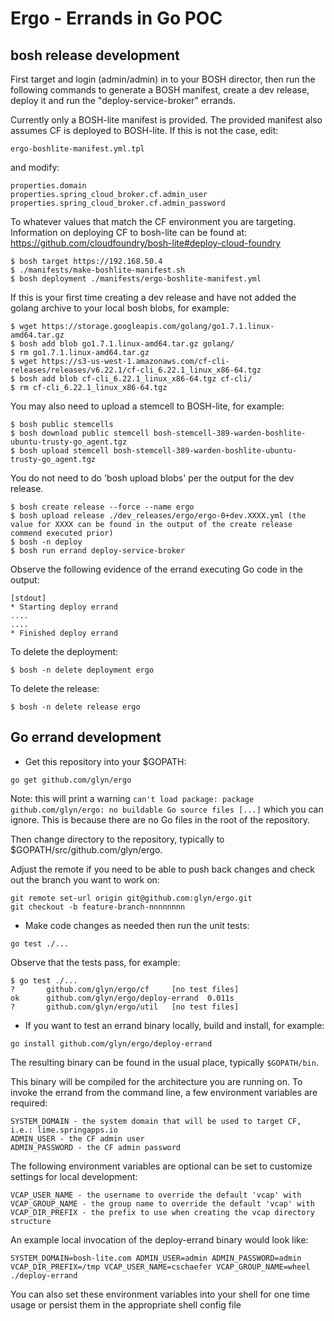 # Ergo - Errands in Go POC

## bosh release development

First target and login (admin/admin) in to your BOSH director, then run the following commands to generate a BOSH manifest, create a dev release, deploy it and run the "deploy-service-broker" errands.

Currently only a BOSH-lite manifest is provided. The provided manifest also assumes CF is deployed to BOSH-lite. If this is not the case, edit:

```
ergo-boshlite-manifest.yml.tpl
```

and modify:

```
properties.domain
properties.spring_cloud_broker.cf.admin_user
properties.spring_cloud_broker.cf.admin_password
```

To whatever values that match the CF environment you are targeting. Information on deploying CF to bosh-lite can be found at: https://github.com/cloudfoundry/bosh-lite#deploy-cloud-foundry

```
$ bosh target https://192.168.50.4
$ ./manifests/make-boshlite-manifest.sh
$ bosh deployment ./manifests/ergo-boshlite-manifest.yml
```

If this is your first time creating a dev release and have not added the golang archive to your local bosh blobs, for example:

```
$ wget https://storage.googleapis.com/golang/go1.7.1.linux-amd64.tar.gz
$ bosh add blob go1.7.1.linux-amd64.tar.gz golang/
$ rm go1.7.1.linux-amd64.tar.gz
$ wget https://s3-us-west-1.amazonaws.com/cf-cli-releases/releases/v6.22.1/cf-cli_6.22.1_linux_x86-64.tgz
$ bosh add blob cf-cli_6.22.1_linux_x86-64.tgz cf-cli/
$ rm cf-cli_6.22.1_linux_x86-64.tgz
```

You may also need to upload a stemcell to BOSH-lite, for example:

```
$ bosh public stemcells
$ bosh download public stemcell bosh-stemcell-389-warden-boshlite-ubuntu-trusty-go_agent.tgz
$ bosh upload stemcell bosh-stemcell-389-warden-boshlite-ubuntu-trusty-go_agent.tgz
```

You do not need to do 'bosh upload blobs' per the output for the dev release.

```
$ bosh create release --force --name ergo
$ bosh upload release ./dev_releases/ergo/ergo-0+dev.XXXX.yml (the value for XXXX can be found in the output of the create release commend executed prior)
$ bosh -n deploy
$ bosh run errand deploy-service-broker
```

Observe the following evidence of the errand executing Go code in the output:

```
[stdout]
* Starting deploy errand
....
....
* Finished deploy errand
```

To delete the deployment:

```
$ bosh -n delete deployment ergo
```

To delete the release:

```
$ bosh -n delete release ergo
```

## Go errand development

* Get this repository into your $GOPATH:

```
go get github.com/glyn/ergo
```
Note: this will print a warning `can't load package: package github.com/glyn/ergo: no buildable Go source files [...]` which you can ignore. This is because there are no Go files in the root of the repository.

Then change directory to the repository, typically to $GOPATH/src/github.com/glyn/ergo.

Adjust the remote if you need to be able to push back changes and check out the branch you want to work on:
```
git remote set-url origin git@github.com:glyn/ergo.git
git checkout -b feature-branch-nnnnnnnn
```

* Make code changes as needed then run the unit tests:
```
go test ./...
```

Observe that the tests pass, for example:
```
$ go test ./...
?   	github.com/glyn/ergo/cf		[no test files]
ok  	github.com/glyn/ergo/deploy-errand	0.011s
?   	github.com/glyn/ergo/util	[no test files]
```

* If you want to test an errand binary locally, build and install, for example:

```
go install github.com/glyn/ergo/deploy-errand
```

The resulting binary can be found in the usual place, typically `$GOPATH/bin`.

This binary will be compiled for the architecture you are running on. To invoke the errand from the command line, a few environment variables are required:

```
SYSTEM_DOMAIN - the system domain that will be used to target CF, i.e.: lime.springapps.io
ADMIN_USER - the CF admin user
ADMIN_PASSWORD - the CF admin password
```

The following environment variables are optional can be set to customize settings for local development:

```
VCAP_USER_NAME - the username to override the default 'vcap' with
VCAP_GROUP_NAME - the group name to override the default 'vcap' with
VCAP_DIR_PREFIX - the prefix to use when creating the vcap directory structure
```

An example local invocation of the deploy-errand binary would look like:

```
SYSTEM_DOMAIN=bosh-lite.com ADMIN_USER=admin ADMIN_PASSWORD=admin VCAP_DIR_PREFIX=/tmp VCAP_USER_NAME=cschaefer VCAP_GROUP_NAME=wheel ./deploy-errand
```

You can also set these environment variables into your shell for one time usage or persist them in the appropriate shell config file
